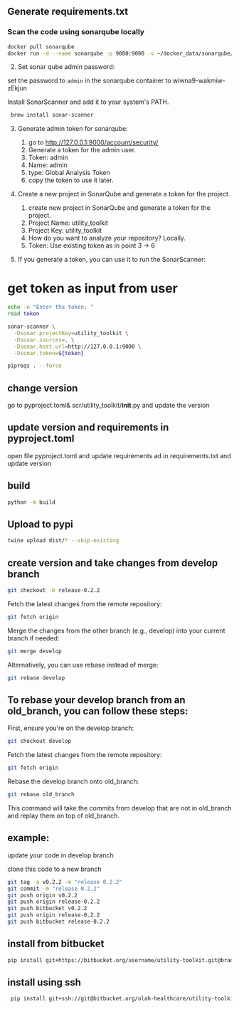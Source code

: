 ## Generate requirements.txt


### Scan the code using sonarqube locally

```bash
docker pull sonarqube
docker run -d --name sonarqube -p 9000:9000 -v ~/docker_data/sonarqube/conf:/opt/sonarqube/conf -v ~/docker_data/sonarqube/data:/opt/sonarqube/data -v ~/docker_data/sonarqube/logs:/opt/sonarqube/logs -v ~/docker_data/sonarqube/extensions:/opt/sonarqube/extensions sonarqube
```


2. Set sonar qube admin password:

set the password to `admin` in the sonarqube container to wiwna9-wakmiw-zEkjun


Install SonarScanner and add it to your system's PATH.
```bash
 brew install sonar-scanner
```

3. Generate admin token for sonarqube:
   1. go to http://127.0.0.1:9000/account/security/
   2. Generate a token for the admin user.
   3. Token: admin
   4. Name: admin
   5. type: Global Analysis Token
   6. copy the token to use it later.
   
4. Create a new project in SonarQube and generate a token for the project.
   1. create new project in SonarQube and generate a token for the project.
   2. Project Name: utility_toolkit
   3. Project Key: utility_toolkit
   4. How do you want to analyze your repository? Locally.
   5. Token: Use existing token as in point 3 -> 6

4. If you generate a token, you can use it to run the SonarScanner:

# get token as input from user
```bash
echo -n "Enter the token: "
read token
```

```bash
sonar-scanner \
  -Dsonar.projectKey=utility_toolkit \
  -Dsonar.sources=. \
  -Dsonar.host.url=http://127.0.0.1:9000 \
  -Dsonar.token=${token}
```



```bash
pipreqs . --force
```

## change version
go to pyproject.toml& scr/utility_toolkit/__init__.py and update the version


## update version and requirements in pyproject.toml
open file pyproject.toml and update requirements ad in requirements.txt and update version

## build
```bash
python -m build
```
   
## Upload to pypi
``` bash
twine upload dist/* --skip-existing
```

## create version and take changes from develop branch
```bash
git checkout -b release-0.2.2
```

Fetch the latest changes from the remote repository:
```bash
git fetch origin
```

Merge the changes from the other branch (e.g., develop) into your current branch if needed:
```bash
git merge develop
```

Alternatively, you can use rebase instead of merge:
```bash
git rebase develop
```



## To rebase your develop branch from an old_branch, you can follow these steps:
First, ensure you're on the develop branch:
```bash
git checkout develop
```

Fetch the latest changes from the remote repository:
```bash
git fetch origin
```

Rebase the develop branch onto old_branch:
```bash
git rebase old_branch
```

This command will take the commits from develop that are not in old_branch and replay them on top of old_branch.

## example:
update your code in develop branch

clone this code to a new branch
```bash
git tag -a v0.2.2 -m "release 0.2.2"
git commit -m "release 0.2.2"
git push origin v0.2.2
git push origin release-0.2.2
git push bitbucket v0.2.2
git push origin release-0.2.2
git push bitbucket release-0.2.2
```



## install from bitbucket
```bash
pip install git+https://bitbucket.org/username/utility-toolkit.git@branchname
```

## install using ssh
```bash
 pip install git+ssh://git@bitbucket.org/olah-healthcare/utility-toolkit.git@branchname
```